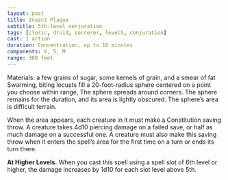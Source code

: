 ```yaml
---
layout: post
title: Insect Plague
subtitle: 5th-level conjuration
tags: [cleric, druid, sorcerer, level5, conjuration]
cast: 1 action
duration: Concentration, up to 10 minutes
components: V, S, M
range: 300 feet
---
```

Materials: a few grains of sugar, some kernels of grain, and a smear of fat
Swarming, biting locusts fill a 20-foot-radius sphere centered on a point you choose within range, The sphere spreads around corners. The sphere remains for the duration, and its area is lightly obscured. The sphere’s area is difficult terrain.

When the area appears, each creature in it must make a Constitution saving throw. A creature takes 4d10 piercing damage on a failed save, or half as much damage on a successful one. A creature must also make this saving throw when it enters the spell’s area for the first time on a turn or ends its turn there.

**At Higher Levels.** When you cast this spell using a spell slot of 6th level or higher, the damage increases by 1d10 for each slot level above 5th.
